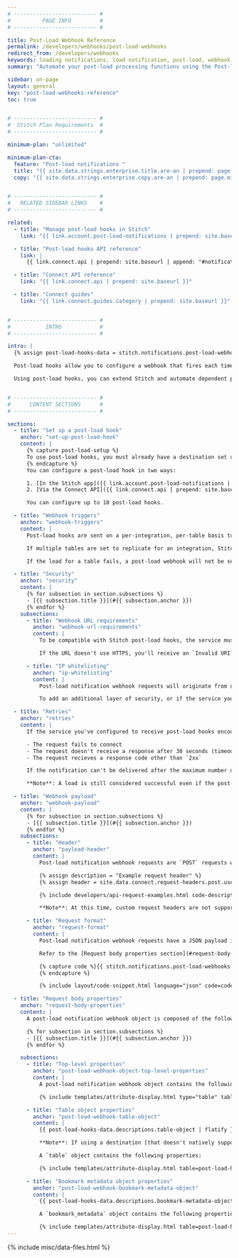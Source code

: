 ```yaml
---
# -------------------------- #
#          PAGE INFO         #
# -------------------------- #

title: Post-Load Webhook Reference
permalink: /developers/webhooks/post-load-webhooks
redirect_from: /developers/webhooks
keywords: loading notifications, load notification, post-load, webhook, notify load
summary: "Automate your post-load processing functions using the Post-load webhooks notification feature. With Post-load notifications, you can configure a webhook to fire each time Stitch loads data into your destination."

sidebar: on-page
layout: general
key: "post-load-webhooks-reference"
toc: true


# -------------------------- #
#  Stitch Plan Requirements  #
# -------------------------- #

minimum-plan: "unlimited"

minimum-plan-cta:
  feature: "Post-load notifications "
  title: "{{ site.data.strings.enterprise.title.are-an | prepend: page.minimum-plan-cta.feature | flatify }}"
  copy: "{{ site.data.strings.enterprise.copy.are-an | prepend: page.minimum-plan-cta.feature | flatify }}"


# -------------------------- #
#   RELATED SIDEBAR LINKS    #
# -------------------------- #

related:
  - title: "Manage post-load hooks in Stitch"
    link: "{{ link.account.post-load-notifications | prepend: site.baseurl }}"

  - title: "Post-load hooks API reference"
    link: |
      {{ link.connect.api | prepend: site.baseurl | append: "#notifications--section" }}

  - title: "Connect API reference"
    link: "{{ link.connect.api | prepend: site.baseurl }}"

  - title: "Connect guides"
    link: "{{ link.connect.guides.category | prepend: site.baseurl }}"


# -------------------------- #
#           INTRO            #
# -------------------------- #

intro: |
  {% assign post-load-hooks-data = stitch.notifications.post-load-webhooks %}

  Post-load hooks allow you to configure a webhook that fires each time data is loaded into your existing destination.

  Using post-load hooks, you can extend Stitch and automate dependent processes. For example: Trigger downstream processing in SQL, an Amazon Web Services Lambda function, Talend Cloud jobs, or any other system that can be controlled with an HTTP request.


# -------------------------- #
#      CONTENT SECTIONS      #
# -------------------------- #

sections:
  - title: "Set up a post-load hook"
    anchor: "set-up-post-load-hook"
    content: |
      {% capture post-load-setup %}
      To use post-load hooks, you must already have a destination set up in your Stitch account.
      {% endcapture %}
      You can configure a post-load hook in two ways:

      1. [In the Stitch app]({{ link.account.post-load-notifications | prepend: site.baseurl | append: "#manage-post-load-hooks" }})
      2. [Via the Connect API]({{ link.connect.api | prepend: site.baseurl | append: "#notifications--section" }}), if your Stitch plan includes API access

      You can configure up to 10 post-load hooks.

  - title: "Webhook triggers"
    anchor: "webhook-triggers"
    content: |
      Post-load hooks are sent on a per-integration, per-table basis to each configured post-load webhook URL. The post-load webhook must have a status of **Enabled** in order for Stitch to send requests.

      If multiple tables are set to replicate for an integration, Stitch will send a request for each table every time data is successfully loaded or rejected.

      If the load for a table fails, a post-load webhook will not be sent. For example: The Stitch database user has insufficient database privileges. In this scenario, Stitch will send an [email notification]({{ link.account.notification-reference | prepend: site.baseurl }}).

  - title: "Security"
    anchor: "security"
    content: |
      {% for subsection in section.subsections %}
      - [{{ subsection.title }}](#{{ subsection.anchor }})
      {% endfor %}
    subsections:
      - title: "Webhook URL requirements"
        anchor: "webhook-url-requirements"
        content: |
          To be compatible with Stitch post-load hooks, the service must provide a properly formatted HTTPS webhook URL. For example: `https://your-webhook-provider.com/webhooks`

          If the URL doesn't use HTTPS, you'll receive an `Invalid URI` error when you attempt to add the webhook in Stitch. 

      - title: "IP whitelisting"
        anchor: "ip-whitelisting"
        content: |
          Post-load notification webhook requests will originate from one of the [IP addresses]({{ link.security.ip-addresses | prepend: site.baseurl }}) for your Stitch account's [data pipeline region]({{ link.security.supported-operating-regions | prepend: site.baseurl }}).

          To add an additional layer of security, or if the service you're using requires it, you can whitelist the Stitch IP addresses for your account's data pipeline region. This ensures that only requests sent from Stitch will be accepted and processed by the webhook service you're using.

  - title: "Retries"
    anchor: "retries"
    content: |
      If the service you've configured to receive post-load hooks encounters problems, **Stitch will attempt to re-send the notification up to five times**. Stitch will re-try when the following occurs:

      - The request fails to connect
      - The request doesn't receive a response after 30 seconds (timeout)
      - The request recieves a response code other than `2xx`

      If the notification can't be delivered after the maximum number of retries, Stitch will send an [email notification]({{ link.account.notification-settings | prepend: site.baseurl | append: "#undeliverable-post-load" }}) immediately after the last retry fails. Replaying post-load hooks isn't currently supported.

      **Note**: A load is still considered successful even if the post-load notification webhook fails.

  - title: "Webhook payload"
    anchor: "webhook-payload"
    content: |
      {% for subsection in section.subsections %}
      - [{{ subsection.title }}](#{{ subsection.anchor }})
      {% endfor %}
    subsections:
      - title: "Header"
        anchor: "payload-header"
        content: |
          Post-load notification webhook requests are `POST` requests with a `User-Agent` of `StitchLoadingWebhook`. For example:

          {% assign description = "Example request header" %}
          {% assign header = site.data.connect.request-headers.post.user-agent | replace:"[REQUEST-URL]","https://your-webhook-service.com/webhook" %}

          {% include developers/api-request-examples.html code-description=description header=header code=code %}

          **Note**: At this time, custom request headers are not supported.

      - title: "Request format"
        anchor: "request-format"
        content: |
          Post-load notification webhook requests have a JSON payload in the body, similar to the following example.

          Refer to the [Request body properties section](#request-body-properties) for attribute descriptions:

          {% capture code %}{{ stitch.notifications.post-load-webhooks.request-bodies.example-data.no-nested-tables }}
          {% endcapture %}

          {% include layout/code-snippet.html language="json" code=code %}

  - title: "Request body properties"
    anchor: "request-body-properties"
    content: |
      A post-load notification webhook object is composed of the following:

      {% for subsection in section.subsections %}
      - [{{ subsection.title }}](#{{ subsection.anchor }})
      {% endfor %}

    subsections:
      - title: "Top-level properties"
        anchor: "post-load-webhook-object-top-level-properties"
        content: |
          A post-load notification webhook object contains the following top-level properties:

          {% include templates/attribute-display.html type="table" table=post-load-hooks-data.request-bodies.top-level-attributes %}

      - title: "Table object properties"
        anchor: "post-load-webhook-table-object"
        content: |
          {{ post-load-hooks-data.descriptions.table-object | flatify }}

          **Note**: If using a destination [that doesn't natively support nested structures]({{ link.destinations.overviews.choose-destination | prepend: site.baseurl | append: "#nested-data-structures" }}), this list will include subtables created as a result of denesting JSON arrays. Refer to the [Nested JSON data structures guide]({{ link.destinations.storage.nested-structures | prepend: site.baseurl }}) for more info.

          A `table` object contains the following properties:

          {% include templates/attribute-display.html table=post-load-hooks-data.request-bodies.table-attributes %}

      - title: "Bookmark metadata object properties"
        anchor: "post-load-webhook-bookmark-metadata-object"
        content: |
          {{ post-load-hooks-data.descriptions.bookmark-metadata-object | flatify }}

          A `bookmark_metadata` object contains the following properties:

          {% include templates/attribute-display.html table=post-load-hooks-data.request-bodies.bookmark-metadata-attributes %}
---
```

{% include misc/data-files.html %}